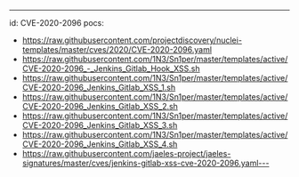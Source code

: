---
id: CVE-2020-2096
pocs:
  - https://raw.githubusercontent.com/projectdiscovery/nuclei-templates/master/cves/2020/CVE-2020-2096.yaml
  - https://raw.githubusercontent.com/1N3/Sn1per/master/templates/active/CVE-2020-2096_-_Jenkins_Gitlab_Hook_XSS.sh
  - https://raw.githubusercontent.com/1N3/Sn1per/master/templates/active/CVE-2020-2096_Jenkins_Gitlab_XSS_1.sh
  - https://raw.githubusercontent.com/1N3/Sn1per/master/templates/active/CVE-2020-2096_Jenkins_Gitlab_XSS_2.sh
  - https://raw.githubusercontent.com/1N3/Sn1per/master/templates/active/CVE-2020-2096_Jenkins_Gitlab_XSS_3.sh
  - https://raw.githubusercontent.com/1N3/Sn1per/master/templates/active/CVE-2020-2096_Jenkins_Gitlab_XSS_4.sh
  - https://raw.githubusercontent.com/jaeles-project/jaeles-signatures/master/cves/jenkins-gitlab-xss-cve-2020-2096.yaml---
